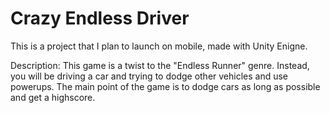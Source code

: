 # Crazy Endless Driver
 This is a project that I plan to launch on mobile, made with Unity Enigne.

Description:
 This game is a twist to the "Endless Runner" genre. Instead, you will be driving a car and trying to dodge other vehicles and use powerups. The main point of the game is to dodge cars as long as possible and get a highscore.
